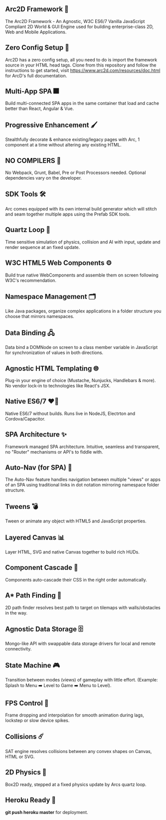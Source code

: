 ## Arc2D Framework 🦏
The Arc2D Framework - An Agnostic, W3C ES6/7 Vanilla JavaScript Compliant 2D World & GUI Engine used
for building enterprise-class 2D, Web and Mobile Applications.

## Zero Config Setup 📁
Arc2D has a zero config setup, all you need to do is import the framework source in your HTML head tags.
Clone from this repository and follow the instructions to get started, visit https://www.arc2d.com/resources/doc.html
for ArcD's full documentation.

## Multi-App SPA 🎆
Build multi-connected SPA apps in the same container that load and cache better than React, Angular & Vue.

## Progressive Enhancement 🖌️
Stealthfully decorate & enhance existing/legacy pages with Arc, 1 component at a time without altering
any existing HTML. 

## NO COMPILERS 🚫
No Webpack, Grunt, Babel, Pre or Post Processors needed. Optional dependencies vary on the developer.

## SDK Tools 🛠️
Arc comes equipped with its own internal build generator which will stitch and seam together multiple
apps using the Prefab SDK tools.

## Quartz Loop 🔁
Time sensitive simulation of physics, collision and AI with input, update and render sequence
at an fixed update.

## W3C HTML5 Web Components ⚙️
Build true native WebComponents and assemble them on screen following W3C's recommendation.

## Namespace Management 🗂️
Like Java packages, organize complex applications in a folder structure you choose that
mirrors namespaces.

## Data Binding 🖧
Data bind a DOMNode on screen to a class member variable in JavaScript for synchronization
of values in both directions. 

## Agnostic HTML Templating 🌐
Plug-in your engine of choice (Mustache, Nunjucks, Handlebars & more). No vendor lock-in
to technologies like React's JSX.

## Native ES6/7 ❤️‍🔥
Native ES6/7 without builds. Runs live in NodeJS, Electrton and Cordova/Capacitor. 

## SPA Architecture ✨
Framework managed SPA architecture. Intuitive, seamless and transparent, no "Router"
mechanisms or API's to fiddle with.

## Auto-Nav (for SPA) 🔮
The Auto-Nav feature handles navigation between multiple "views" or apps of an SPA using
traditional links in dot notation mirroring namespace folder structure. 

## Tweens 💣
Tween or animate any object with HTML5 and JavaScript properties.

## Layered Canvas 📊
Layer HTML, SVG and native Canvas together to build rich HUDs.

## Component Cascade 🧮
Components auto-cascade their CSS in the right order automatically. 

## A* Path Finding 📐
2D path finder resolves best path to target on tilemaps with walls/obstacles in the way.

## Agnostic Data Storage 🗄️
Mongo-like API with swappable data storage drivers for local and remote connectivity.

## State Machine 🎮
Transition between modes (views) of gameplay with little effort.
(Example: Splash to Menu ➡️ Level to Game ➡️ Menu to Level).

## FPS Control 🚄
Frame dropping and interpolation for smooth animation during lags, lockstep or
slow device spikes. 

## Collisions ☄️
SAT engine resolves collisions between any convex shapes on Canvas, HTML or SVG.

## 2D Physics 🌟
Box2D ready, stepped at a fixed physics update by Arcs quartz loop.

## Heroku Ready 🚀
**git push heroku master** for deployment. 
